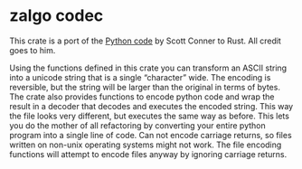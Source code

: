 # zalgo codec

This crate is a port of the [Python code](https://github.com/DaCoolOne/DumbIdeas/tree/main/reddit_ph_compressor) by Scott Conner to Rust. All credit goes to him.

Using the functions defined in this crate you can transform an ASCII string into a unicode string that is a single “character” wide. The encoding is reversible, but the string will be larger than the original in terms of bytes.
The crate also provides functions to encode python code and wrap the result in a decoder that decodes and executes 
the encoded string. This way the file looks very different, but executes the same way as before.
This lets you do the mother of all refactoring by converting your entire python program into a single line of code. 
Can not encode carriage returns, so files written on non-unix operating systems might not work. The file encoding functions will attempt to encode files anyway by ignoring carriage returns.
